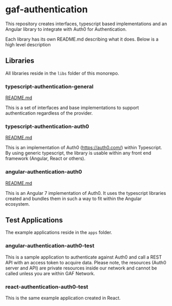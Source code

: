 # gaf-authentication

This repository creates interfaces, typescript based implementations and an Angular library to integrate with Auth0 for Authentication.

Each library has its own README.md describing what it does.  Below is a high level description

## Libraries

All libraries reside in the `libs` folder of this monorepo.

### typescript-authentication-general

[README.md](libs/typescript-authentication-general/README.md)

This is a set of interfaces and base implementations to support authentication regardless of the provider.  

### typescript-authentication-auth0

[README.md](libs/typescript-authentication-auth0/README.md)

This is an implementation of Auth0 (<https://auth0.com/>) within Typescript.  By using generic typescript, the library is usable within any front end framework (Angular, React or others).

### angular-authentication-auth0

[README.md](libs/angular-authentication-auth0/README.md)

This is an Angular 7 implementation of Auth0.  It uses the typescript libraries created and bundles them in such a way to fit within the Angular ecosystem.

## Test Applications

The example applications reside in the `apps` folder.

### angular-authentication-auth0-test

This is a sample application to authenticate against Auth0 and call a REST API with an access token to acquire data.  Please note, the resources (Auth0 server and API) are private resources inside our network and cannot be called unless you are within GAF Network.

### react-authentication-auth0-test

This is the same example application created in React.
